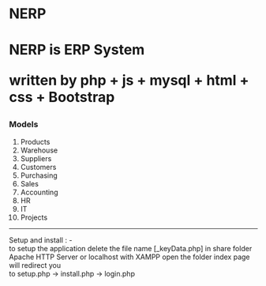 # NERP

<h1> NERP is ERP System </1>

written by php + js + mysql + html + css + Bootstrap 
<br>
<h3>Models</h3>

<ol>
<li>Products</li>
<li>Warehouse</li>
<li>Suppliers</li>
<li>Customers</li>
<li>Purchasing</li>
<li>Sales</li>
<li>Accounting</li>
<li>HR</li>
<li>IT</li>
<li>Projects</li>
</ol>

<hr>
Setup and install : - 
<br/>
to setup the application delete the file name [_keyData.php] in share folder 
<br/>
Apache HTTP Server or localhost with XAMPP open the folder index page will redirect you 
<br/>
to setup.php -> install.php -> login.php 

